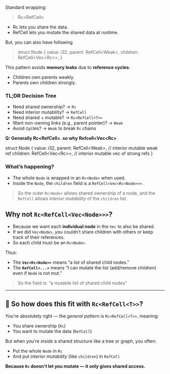 Standard wrapping:

> Rc<RefCell<T>>

 - Rc lets you share the data. 
 - RefCell lets you mutate the shared data
   at runtime.

But, you can also have following

> struct Node {
>     value: i32,
>     parent: RefCell<Weak<Node>>,
>     children: RefCell<Vec<Rc<Node>>>, }

This pattern avoids **memory leaks** due to **reference cycles**:
-   Children own parents weakly.
-   Parents own children strongly.
### TL;DR Decision Tree
-   Need shared ownership? → `Rc`
-   Need interior mutability? → `RefCell`
-   Need shared + mutable? → `Rc<RefCell<T>>`
-   Want non-owning links (e.g., parent pointer)? → `Weak`
-   Avoid cycles? → `Weak` to break `Rc` chains

**Q: Generally Rc<RefCell<T>>. so why Refcell<Vec<Rc<Node>>**

struct Node {
    value: i32,
    parent: RefCell<Weak<Node>>,           // interior mutable weak ref
    children: RefCell<Vec<Rc<Node>>>,      // interior mutable vec of strong refs
}
### What’s happening?
-   The whole `Node` is wrapped in an `Rc<Node>` when used.
-   Inside the `Node`, the `children` field is a `RefCell<Vec<Rc<Node>>>`.

> So the outer `Rc<Node>` allows shared ownership of a node, and the `RefCell` allows _interior mutability_ of the `children` list.

## Why not `Rc<RefCell<Vec<Node>>>`?
-   Because we want each **individual node** in the `Vec` to also be shared.
-   If we did `Vec<Node>`, you couldn’t share children with others or keep track of their references.
-   So each child must be an `Rc<Node>`.

Thus:
-   The **`Vec<Rc<Node>>`** means “a list of shared child nodes.”
-   The **`RefCell<...>`** means “I can mutate the list (add/remove children) even if `Node` is not mut.”
> So the field is: “a mutable list of shared child nodes”


----------
## 🧠 So how does this fit with `Rc<RefCell<T>>`?

You're absolutely right — the _general pattern_ is `Rc<RefCell<T>>`, meaning:
-   You share ownership (`Rc`)
-   You want to mutate the data (`RefCell`)

But when you're _inside_ a shared structure like a tree or graph, you often:
-   Put the whole `Node` in `Rc`
-   And put _interior mutability_ (like `children`) in `RefCell`

**Because `Rc` doesn't let you mutate — it only gives shared access.**